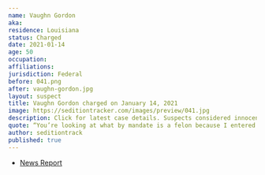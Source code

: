 ```yaml
---
name: Vaughn Gordon
aka:
residence: Louisiana
status: Charged
date: 2021-01-14
age: 50
occupation:
affiliations:
jurisdiction: Federal
before: 041.png
after: vaughn-gordon.jpg
layout: suspect
title: Vaughn Gordon charged on January 14, 2021
image: https://seditiontracker.com/images/preview/041.jpg
description: Click for latest case details. Suspects considered innocent until proven guilty.
quote: “You’re looking at what by mandate is a felon because I entered into the Capitol during the riot,” Gordon told the gathered crowd. “I say riot because that’s what it was.”
author: seditiontrack
published: true
---
```


- [News Report](https://www.theadvocate.com/acadiana/news/article_489d5514-56b3-11eb-bbbb-2b9a6a6e6984.html)
